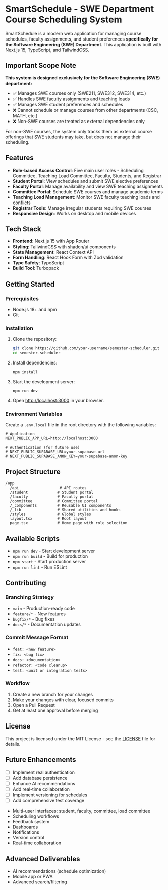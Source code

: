 # SmartSchedule - SWE Department Course Scheduling System

SmartSchedule is a modern web application for managing course schedules, faculty assignments, and student preferences **specifically for the Software Engineering (SWE) Department**. This application is built with Next.js 15, TypeScript, and TailwindCSS.

## Important Scope Note

**This system is designed exclusively for the Software Engineering (SWE) department:**

- ✅ Manages SWE courses only (SWE211, SWE312, SWE314, etc.)
- ✅ Handles SWE faculty assignments and teaching loads
- ✅ Manages SWE student preferences and schedules
- ❌ Cannot schedule or manage courses from other departments (CSC, MATH, etc.)
- ❌ Non-SWE courses are treated as external dependencies only

For non-SWE courses, the system only tracks them as external course offerings that SWE students may take, but does not manage their scheduling.

## Features

- **Role-based Access Control**: Five main user roles - Scheduling Committee, Teaching Load Committee, Faculty, Students, and Registrar
- **Student Portal**: View schedules and submit SWE elective preferences
- **Faculty Portal**: Manage availability and view SWE teaching assignments
- **Committee Portal**: Schedule SWE courses and manage academic terms
- **Teaching Load Management**: Monitor SWE faculty teaching loads and conflicts
- **Registrar Tools**: Manage irregular students requiring SWE courses
- **Responsive Design**: Works on desktop and mobile devices

## Tech Stack

- **Frontend**: Next.js 15 with App Router
- **Styling**: TailwindCSS with shadcn/ui components
- **State Management**: React Context API
- **Form Handling**: React Hook Form with Zod validation
- **Type Safety**: TypeScript
- **Build Tool**: Turbopack

## Getting Started

### Prerequisites

- Node.js 18+ and npm
- Git

### Installation

1. Clone the repository:

   ```bash
   git clone https://github.com/your-username/semester-scheduler.git
   cd semester-scheduler
   ```

2. Install dependencies:

   ```bash
   npm install
   ```

3. Start the development server:

   ```bash
   npm run dev
   ```

4. Open [http://localhost:3000](http://localhost:3000) in your browser.

### Environment Variables

Create a `.env.local` file in the root directory with the following variables:

```env
# Application
NEXT_PUBLIC_APP_URL=http://localhost:3000

# Authentication (for future use)
# NEXT_PUBLIC_SUPABASE_URL=your-supabase-url
# NEXT_PUBLIC_SUPABASE_ANON_KEY=your-supabase-anon-key
```

## Project Structure

```
/app
  /api                  # API routes
  /student             # Student portal
  /faculty             # Faculty portal
  /committee           # Committee portal
  /_components         # Reusable UI components
  /_lib                # Shared utilities and hooks
  /styles              # Global styles
  layout.tsx           # Root layout
  page.tsx             # Home page with role selection
```

## Available Scripts

- `npm run dev` - Start development server
- `npm run build` - Build for production
- `npm start` - Start production server
- `npm run lint` - Run ESLint

## Contributing

### Branching Strategy

- `main` - Production-ready code
- `feature/*` - New features
- `bugfix/*` - Bug fixes
- `docs/*` - Documentation updates

### Commit Message Format

- `feat: <new feature>`
- `fix: <bug fix>`
- `docs: <documentation>`
- `refactor: <code cleanup>`
- `test: <unit or integration tests>`

### Workflow

1. Create a new branch for your changes
2. Make your changes with clear, focused commits
3. Open a Pull Request
4. Get at least one approval before merging

## License

This project is licensed under the MIT License - see the [LICENSE](LICENSE) file for details.

## Future Enhancements

- [ ] Implement real authentication
- [ ] Add database persistence
- [ ] Enhance AI recommendations
- [ ] Add real-time collaboration
- [ ] Implement versioning for schedules
- [ ] Add comprehensive test coverage

- Multi-user interfaces: student, faculty, committee, load committee
- Scheduling workflows
- Feedback system
- Dashboards
- Notifications
- Version control
- Real-time collaboration

## Advanced Deliverables

- AI recommendations (schedule optimization)
- Mobile app or PWA
- Advanced search/filtering
